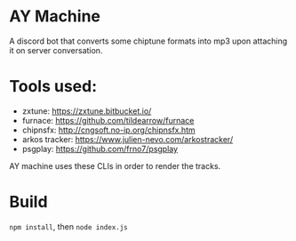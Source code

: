 # AY Machine

A discord bot that converts some chiptune formats into mp3 upon attaching it on server conversation.

# Tools used:
- zxtune: https://zxtune.bitbucket.io/
- furnace: https://github.com/tildearrow/furnace
- chipnsfx: http://cngsoft.no-ip.org/chipnsfx.htm
- arkos tracker: https://www.julien-nevo.com/arkostracker/
- psgplay: https://github.com/frno7/psgplay

AY machine uses these CLIs in order to render the tracks.

# Build
`npm install`, then `node index.js`
